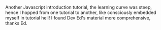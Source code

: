Another Javascript introduction tutorial, the learning curve was steep, hence I hopped from one tutorial to another, like consciously embedded myself in tutorial hell!
I found Dev Ed's material more comprehensive, thanks Ed. 
